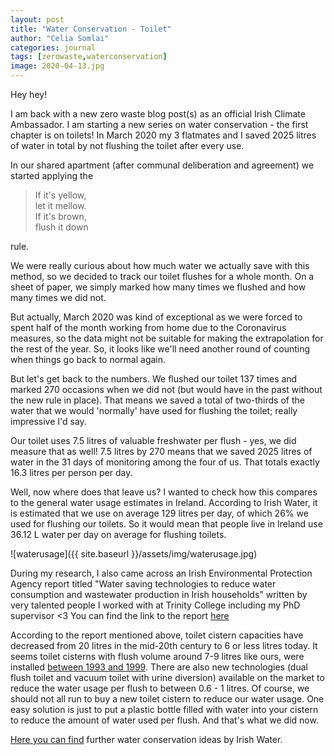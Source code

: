 ```yaml
---
layout: post
title: "Water Conservation - Toilet"
author: "Celia Somlai"
categories: journal
tags: [zerowaste,waterconservation]
image: 2020-04-13.jpg
---
```


Hey hey!

I am back with a new zero waste blog post(s) as an official Irish Climate Ambassador. I am starting a new series on water conservation - the first chapter is on toilets! In March 2020 my 3 flatmates and I saved 2025 litres of water in total by not flushing the toilet after every use.

In our shared apartment (after communal deliberation and agreement) we started applying the

> If it's yellow,<br>
> let it mellow.<br>
> If it's brown,<br>
> flush it down

rule.

We were really curious about how much water we actually save with this method, so we decided to track our toilet flushes for a whole month. On a sheet of paper, we simply marked how many times we flushed and how many times we did not.

But actually, March 2020 was kind of exceptional as we were forced to spent half of the month working from home due to the Coronavirus measures, so the data might not be suitable for making the extrapolation for the rest of the year. So, it looks like we'll need another round of counting when things go back to normal again.

But let's get back to the numbers. We flushed our toilet 137 times and marked 270 occasions when we did not (but would have in the past without the new rule in place). That means we saved a total of two-thirds of the water that we would 'normally' have used for flushing the toilet; really impressive I'd say.

Our toilet uses 7.5 litres of valuable freshwater per flush - yes, we did measure that as well! 7.5 litres by 270 means that we saved 2025 litres of water in the 31 days of monitoring among the four of us. That totals exactly 16.3 litres per person per day.

Well, now where does that leave us? I wanted to check how this compares to the general water usage estimates in Ireland. According to Irish Water, it is estimated that we use on average 129 litres per day, of which 26% we used for flushing our toilets. So it would mean that people live in Ireland use 36.12 L water per day on average for flushing toilets.

![waterusage]({{ site.baseurl }}/assets/img/waterusage.jpg)

During my research, I also came across an Irish Environmental Protection Agency report titled "Water saving technologies to reduce water consumption and wastewater production in Irish households" written by very talented people I worked with at Trinity College including my PhD supervisor <3 You can find the link to the report [here]( http://www.epa.ie/pubs/reports/research/water/STRIVE_108_Water%20saving%20technologies....pdf)

According to the report mentioned above, toilet cistern capacities have decreased from 20 litres in the mid-20th century to 6 or less litres today. It seems toilet cisterns with flush volume around 7-9 litres like ours, were installed [between 1993 and 1999](https://www.ofwat.gov.uk/wp-content/uploads/2018/05/The-long-term-potential-for-deep-reductions-in-household-water-demand-report-by-Artesia-Consulting.pdf). There are also new technologies (dual flush toilet and vacuum toilet with urine diversion) available on the market to reduce the water usage per flush to between 0.6 - 1 litres. Of course, we should not all run to buy a new toilet cistern to reduce our water usage. One easy solution is just to put a plastic bottle filled with water into your cistern to reduce the amount of water used per flush. And that's what we did now.


[Here you can find](https://www.water.ie/conserve/) further water conservation ideas by Irish Water.

